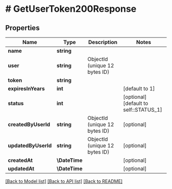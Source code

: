 # # GetUserToken200Response

## Properties

Name | Type | Description | Notes
------------ | ------------- | ------------- | -------------
**name** | **string** |  |
**user** | **string** | ObjectId (unique 12 bytes ID) |
**token** | **string** |  |
**expiresInYears** | **int** |  | [default to 1]
**status** | **int** |  | [optional] [default to self::STATUS_1]
**createdByUserId** | **string** | ObjectId (unique 12 bytes ID) | [optional]
**updatedByUserId** | **string** | ObjectId (unique 12 bytes ID) | [optional]
**createdAt** | **\DateTime** |  | [optional]
**updatedAt** | **\DateTime** |  | [optional]

[[Back to Model list]](../../README.md#models) [[Back to API list]](../../README.md#endpoints) [[Back to README]](../../README.md)
